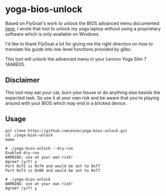 # yoga-bios-unlock

Based on FlyGoat's work to unlock the BIOS advanced menu documented [here](https://zhuanlan.zhihu.com/p/184982689),
I wrote that tool to unlock my yoga laptop without using a proprietary software which is only available on Windows.

I'd like to thank FlyGoat a lot for giving me the right direction on how to translate his guide into low-level functions
provided by glibc.

This tool will unlock the advanced menu in your Lenovo Yoga Slim 7 14ARE05.

## Disclaimer

This tool may eat your cat, burn your house or do anything else beside the expected task.
So use it at your own risk and be aware that you're playing around with your BIOS which may end in a bricked device.

## Usage

    git clone https://github.com/esno/yoga-bios-unlock.git
    cd ./yoga-bios-unlock
    make

    # ./yoga-bios-unlock --dry-run
    Enabled dry-run
    WARNING: use at your own risk!
    Agree? (y/Y) y
    Port 0x72 is 0xf4 and would be set to 0xf7
    Port 0x73 is 0x00 and would be set to 0x77

    # ./yoga-bios-unlock          
    WARNING: use at your own risk!
    Agree? (y/Y) y
